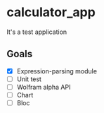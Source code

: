 # calculator_app

It's a test application

## Goals

* [x] Expression-parsing module
* [ ] Unit test
* [ ] Wolfram alpha API
* [ ] Chart
* [ ] Bloc